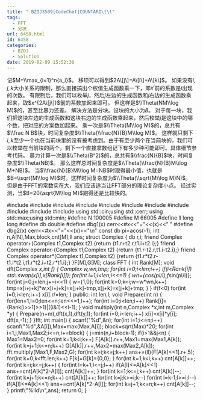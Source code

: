 ```yaml
---
title: " BZOJ3509[CodeChef]COUNTARI\t\t"
tags:
  - FFT
  - 分块
url: 6458.html
id: 6458
categories:
  - BZOJ
  - Solution
date: 2019-02-09 15:52:30
---
```


记$M=\\max_{i=1}^n{a_i}$。 移项可以得到$2A\[j\]=A\[i\]+A\[k\]$。 如果没有$i,j,k$大小关系的限制，那么直接搞出个权值生成函数乘一下，即$x^i$前的系数是$i$出现的次数。 有限制后，我们可以枚举$j​$，然后$j​$左边的生成函数和$j​$右边的生成函数乘起来，取$x^{2A\[j\]}​$前的系数加起来即可。 但这样是$\\Theta(NM\\log M)$的，甚至比暴力还差。 解决方法是分块。设块的大小为$B​$。 对于每一块，我们把这块左边的生成函数和这块右边的生成函数乘起来，然后枚举$j$是这块中的哪个数，把对应的方案数加起来。 乘一次是$\\Theta(M\\log M)​$的，总共有$\\frac N B​$块，时间复杂度$\\Theta(\\frac{N}{B}M\\log M)​$。 这样就只剩下$i,k$至少一个也在当前块里的没有被考虑到。由于有至少两个在当前块的，我们可以枚举在当前块的两个，剩下一个直接拿数组记下有多少种可能即可。具体细节参考代码。 暴力计算一次是$\\Theta(B^2)​$的，总共有$\\frac{N}{B}​$块，时间复杂度$\\Theta(NB)​$。 那么这样总时间复杂度是$\\Theta(\\frac{N}{B}M\\log M+NB)​$。 当$\\frac{N}{B}M\\log M=NB$时取得最小值，也就是$B=\\sqrt{M\\log M}$时。这样时间复杂度为$\\Theta(\\sqrt{M\\log M}N)$。 但是由于FFT的常数实在大，我们应该适当让FFT部分的理论复杂度小点。 经过实测，当$B=20\\sqrt{M\\log M}$跑得还是比较快的。

#include<iostream>
#include<cstdio>
#include<cstdlib>
#include<cmath>
#include<cstring>
#include<string>
#include<algorithm>
#include<queue>
#include<vector>
#include<set>
#include<map>
using std::cin;using std::cerr;
using std::max;using std::min;
#define N 100005
#define M 66005
#define ll long long
#define db double
#define dbg1(x) cerr<<#x<<"="<<(x)<<" "
#define dbg2(x) cerr<<#x<<"="<<(x)<<"\\n"
const db pi=acos(-1);
int n,A\[N\],Max,block,cnt\[M\];ll ans;
struct Complex
{
	db r,i;
	friend Complex operator+(Complex t1,Complex t2) {return {t1.r+t2.r,t1.i+t2.i};}
	friend Complex operator-(Complex t1,Complex t2) {return {t1.r-t2.r,t1.i-t2.i};}
	friend Complex operator*(Complex t1,Complex t2) {return {t1.r\*t2.r-t1.i\*t2.i,t1.r\*t2.i+t2.r\*t1.i};}
}F\[M\],G\[M\];
class FFT
{
	int Rank\[M\];
	void dft(Complex *x,int f)
	{
		Complex w,wn,tmp;
		for(int i=0;i<len;i++) if(i<Rank\[i\]) std::swap(x\[i\],x\[Rank\[i\]\]);
		for(int i=1;i<len;i<<=1)
		{
			wn={cos(pi/i),f*sin(pi/i)};
			for(int j=0;j<len;j+=i<<1)
			{
				w={1,0};
				for(int k=0;k<i;w=w*wn,k++)
					tmp=x\[i+j+k\]*w,x\[i+j+k\]=x\[j+k\]-tmp,x\[j+k\]=x\[j+k\]+tmp;
			}
		}
		if(f<0) for(int i=0;i<len;i++) x\[i\].r/=len;
	}
public:
	int len,l;
	void Prepare(int n)
	{
		for(len=1,l=0;len<=n;len<<=1,l++);
		for(int i=0;i<len;i++) Rank\[i\]=(Rank\[i>>1\]>>1)|((i&1)<<l-1);
	}
	void multiply(int n,Complex \*x,int m,Complex \*y)
	{
		Prepare(n+m),dft(x,1),dft(y,1);
		for(int i=0;i<len;i++) x\[i\]=x\[i\]*y\[i\];
		dft(x,-1);
	}
}fft;
int main()
{
	scanf("%d",&n);
	for(int i=1;i<=n;i++) scanf("%d",&A\[i\]),Max=max(Max,A\[i\]);
	block=sqrt(Max)*20;
	for(int i=1,j,Max1,Max2;i<=n;i+=block)
	{
		j=min(n,i+block-1);
		if(i>1&&j<n)
		{
			Max1=Max2=0;
			for(int k=1;k<i;k++) F\[A\[k\]\].r++,Max1=max(Max1,A\[k\]);
			for(int k=j+1;k<=n;k++) G\[A\[k\]\].r++,Max2=max(Max2,A\[k\]);
			fft.multiply(Max1,F,Max2,G);
			for(int k=i;k<=j;k++) ans+=(ll)(F\[A\[k\]<<1\].r+.5);
			for(int k=0;k<fft.len;k++) F\[k\]=G\[k\]={0,0};
		}
		for(int k=1;k<i;k++) cnt\[A\[k\]\]++;
		for(int k=i;k<=j;k++)
		{
			for(int l=k+1;l<=j;l++) if(A\[l\]<=A\[k\]<<1) ans+=cnt\[A\[k\]*2-A\[l\]\];
			cnt\[A\[k\]\]++;
		}
		for(int k=1;k<=j;k++) cnt\[A\[k\]\]--;
		for(int k=j+1;k<=n;k++) cnt\[A\[k\]\]++;
		for(int k=j;k>=i;k--)
			for(int l=k-1;l>=i;l--) if(A\[l\]<=A\[k\]<<1) ans+=cnt\[A\[k\]*2-A\[l\]\];
		for(int k=j+1;k<=n;k++) cnt\[A\[k\]\]--;
	}
	printf("%lld\\n",ans);
	return 0;
}